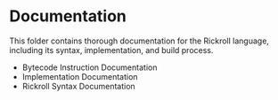 # Documentation

This folder contains thorough documentation for the Rickroll language, including its syntax, implementation, and build process.

- Bytecode Instruction Documentation
- Implementation Documentation
- Rickroll Syntax Documentation
